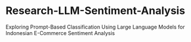 # Research-LLM-Sentiment-Analysis
Exploring Prompt-Based Classification Using Large Language Models for Indonesian E-Commerce Sentiment Analysis
